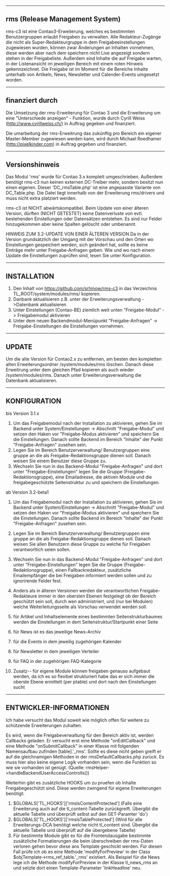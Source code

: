 ---------------------------
rms (Release Management System)
---------------------------

rms-c3 ist eine Contao3-Erweiterung, welches es bestimmten Benutzergruppen erlaubt Freigaben zu verwalten. Alle Redakteur-Zugänge die nicht als Super-Redakteurgruppe in dem Freigabeeinstellungen zugewiesen wurden, können zwar Änderungen an Inhalten vornehmen, diese werden aber nach dem speichern nicht Live angezeigt sondern stehen in der Freigabeliste. Außerdem sind Inhalte die auf Freigabe warten, in der Listenansicht im jeweiligen Bereich mit einem roten Hinweis gekennzeichnet. 
Die Freigabe ist im Moment für die Bereiche Inhalte unterhalb von Artikeln, News, Newsletter und Calender-Events umgesetzt worden.

---------------------------
finanziert durch
---------------------------

Die Umsetzung der rms-Erweiterung für Contao 3 und die Erweiterung um eine "Unterschiede anzeigen" - Funktion, wurde durch Cyrill Weiss (http://www.cyrillweiss.ch/) in Auftrag gegeben und finanziert.

Die umarbeitung der rms-Erweitrung das zukünftig pro Bereich ein eigener Master-Member zugewiesen werden kann, wird durch Michael Roedhamer (http://pixelkinder.com) in Auftrag gegeben und finanziert.

---------------------------
Versionshinweis
---------------------------

Das Modul 'rms' wurde für Contao 3.x komplett umgeschrieben. Außerdem benötigt rms-c3 nun keinen externen DC-Treiber mehr, sondern besitzt nun einen eigenen. Dieser 'DC_rmsTable.php' ist eine angepasste Variante von DC_Table.php. Die Datei liegt innerhalb von der Erweiterung rms/drivers und muss nicht extra platziert werden.

rms-c3 ist NICHT abwärtskompatibel. Beim Update von einer älteren Version, dürften (NICHT GETESTET) keine Datenverluste von evtl. bestehenden Einstellungen oder Datensätzen entstehen. Es sind nur Felder hinzugekommen aber keine Spalten gelöscht oder umbenannt.

HINWEIS ZUM 3.2-UPDATE VON EINER ÄLTEREN VERSION
Da in der Version grundsätzlich der Umgang mit der Vorschau und den Orten wo Einstellungen gespeichert werden, sich geändert hat, sollte es keine Einträge mehr unter Freigabe-Anfragen geben. Wie und wo nach einem Update die Einstellungen zuprüfen sind, lesen Sie unter Konfiguration.

----------------------------
INSTALLATION
----------------------------
1. Den Inhalt von https://github.com/srhinow/rms-c3 in das Verzeichnis TL_ROOT/system/modules/rms/ kopieren.
2. Danbank  aktualisieren z.B. unter der Erweiterungsverwaltung ->Datenbank aktualisieren
3. Unter Einstellungen (Contao-BE) ziemlich weit unten "Freigabe-Modul" -> Freigabemodul aktivieren
4. Unter dem neuen Backendmodul-Menüpunkt "Freigabe-Anfragen" -> Freigabe-Einstellungen die Einstellungen vornehmen.

----------------------------
UPDATE
----------------------------
Um die alte Version für Contao2.x zu entfernen, am besten den kompletten alten Erweiterungsordner /system/modules/rms löschen. Danach diese Erweitrung unter dem gleichen Pfad kopieren als auch wieder /system/modules/rms. Danach unter Erweiterungsverwaltung die Datenbank aktualisieren.

----------------------------
KONFIGURATION
----------------------------
bis Version 3.1.x
1. Um das Freigabemodul nach der Installation zu aktivieren, gehen Sie im Backend unter System/Einstellungen -> Abschnitt "Freigabe-Modul" und 
 setzen den Haken vor "Freigabe-Modus aktivieren" und speichern Sie die Einstellungen. Danach sollte Backend im Bereich "Inhalte" der Punkt
"Freigabe-Anfragen" zusehen sein.
2. Legen Sie im Bereich Benutzerverwaltung/ Benutzergruppen eine gruppe an die als Freigabe-Redaktionsgruppe dienen soll. Danach weisen Sie einem Benutzer diese Gruppe zu.
3. Wechseln Sie nun in das Backend-Modul "Freigabe-Anfragen" und dort unter "Freigabe-Einstellungen" legen Sie die Gruppe (Freigabe-Redaktionsgruppe), eine Emailadresse, die aktiven Module und die freigabegeschützte Seitenstruktur zu und speichern die Einstellungen. 

ab Version 3.2-beta1

1. Um das Freigabemodul nach der Installation zu aktivieren, gehen Sie im Backend unter System/Einstellungen -> Abschnitt "Freigabe-Modul" und setzen den Haken vor "Freigabe-Modus aktivieren" und speichern Sie die Einstellungen. Danach sollte Backend im Bereich "Inhalte" der Punkt "Freigabe-Anfragen" zusehen sein.
2. Legen Sie im Bereich Benutzerverwaltung/ Benutzergruppen eine gruppe an die als Freigabe-Redaktionsgruppe dienen soll. Danach weisen Sie allen Benutzern diese Gruppe zu welche für Freigaben verantworltich seien sollen.
3. Wechseln Sie nun in das Backend-Modul "Freigabe-Anfragen" und dort unter "Freigabe-Einstellungen" legen Sie die Gruppe (Freigabe-Redaktionsgruppe), einen Fallbackredakteur, zusätzliche Emailempfänger die bei Freigaben informiert werden sollen und zu ignorirende Felder fest.
4. Anders als in älteren Versionen werden die verantwortlichen Freigabe-Redakteure immer in den obersten Ebenen festgelegt ob der Bereich geschützt sein soll, durch wen administriert, und (nur bei Modulen) welche Weiterleitungsseite als Vorschau verwendet werden soll.

1. für Artikel und Inhaltselemente eines bestimmten Seitenstrukturbaumes werden die Einstellungen in dem Seitenstruktur/Startpunkt einer Seite
2. für News ist es das jeweilige News-Archiv
3. für die Events in dem jeweilig zugehörigen Kalender
4. für Newsletter in dem jeweiligen Verteiler
5. für FAQ in der zugehörigen FAQ-Kategorie
6. Zusatz-- für eigene Module können freigaben genauso aufgebaut werden, da ich es so flexibel strukturiert habe das er sich immer die oberste Ebene ermittelt (per ptable) und dort nach den Einstellungen sucht

---------------------------
ENTWICKLER-INFORMATIONEN
---------------------------
Ich habe versucht das Modul soweit wie möglich offen für weitere zu schützende Erweiterungen zuhalten.

Es wird, wenn die Freigabeverwaltung für den Bereich aktiv ist, werden Callbacks geladen. Er versucht erst eine Methode "onEditCallback" und eine Methode "onSubmitCallback" in einer Klasse mit folgenden Namensaufbau zufinden [table].'_rms'. Sollte es diese nicht geben greift er auf die gleichnamigen Methoden in der rmsDefaultCallbacks.php zurück. Es muss hier also keine eigene Logik vorhanden sein, wenn die Funktion so wie sie vorhanden ist genügt.
(Quelle: rmsHelper->handleBackendUserAccessControlls())

Weiterhin gibt es zusätzliche HOOKS um zu pruefen ob Inhalte Freigabegeschützt sind. Diese werden zwingend für eigene Erweiterungen benötigt:

1. $GLOBALS['TL_HOOKS']['rmsIsContentProtected'] (Falls eine Erweiterung auch auf die tl_content-Tabelle zurückgreift. Übergibt die aktuelle Tabelle und überprüft selbst auf den GET-Paramter 'do')
2. $GLOBALS['TL_HOOKS']['rmsIsTableProtected'] (Wird für alle Erweiterungs-DCA benötigt welche nicht tl_content sind. Übergibt die aktuelle Tabelle und überprüft auf die übergebene Tabelle)
3. Für bestimmte Module gibt es für die Frontendausgabe bestimmte zusätzliche Formatierungen die beim überschreiben der rms-Daten verloren gehen bevor diese ans Template geschickt werden. Für diesen Fall prüfe ich ob es eine Methode 'modifyForPreview' in der Class $objTemplate->rms_ref_table.'_rms' existiert. Als Beispiel für die News lege ich die Methode modifyForPreview in der Klasse tl_news_rms an und setzte dort einen Template-Parameter 'linkHeadline' neu.



